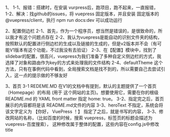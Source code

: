 1、
1-1、报错：搭建时，在安装 vurpress后，跑项目，跑不起来，一直报错，  
1-2、解决：找github的issues，将 vuepress 固定版本，并且安装 固定版本的 @vuepress/client，执行 npm run docs:dev 可以成功运行

2、配置侧边栏
2-1、首先，作为一个程序员，想当然是错误的，是很致命的，所以我才有这个问题点存在
2-2、我认为vuepress是能自动的识别文件夹的结构，按照默认的配置进行侧边栏的生成以及链接的生成的，但是v2版本并不会（有可能V1版本有这个功能，不过我没有去验证）
2-3、在【配置】模块中，找到了slidebar的配置，很高兴，vuepress为我们准备了多种自定义侧边栏的方式，我选择了对象和路由作为key的方式来处理我的文件结构
2-4、defaultTheme 这个方法，只有在事例代码中看到，全局搜索文档是找不到的，所以需要自己去尝试引入，这一点的提示做的不够友好

3、首页
3-1 REDEME.MD 在V1的文档中有提到，默认的主题提供了一个首页（Homepage）的布局 (用于 这个网站的主页)。想要使用它，需要在你的根级 README.md 的 YAML front matter 指定 home: true。
3-2、指定完之后，首页展示的内容都将是该 README.md文件的内容
3-3、heroText 不指定，系统会将该文字定义为 【你好， VuePress ！】
    指定了之后，就是书写的内容，
3-3、修改网站的名称，（比如百度的时候，搜索 vuepress，标签页的标题会描述为 vuepress-百度搜索），
这种修改属于整体的配置，这些内容在config.js中修改 title

